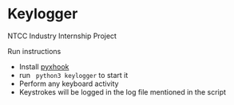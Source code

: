 # Keylogger
NTCC Industry Internship Project

Run instructions

- Install [pyxhook](https://github.com/JeffHoogland/pyxhook/blob/master/pyxhook.py)
- run ``` python3 keylogger``` to start it
- Perform any keyboard activity
- Keystrokes will be logged in the log file mentioned in the script
